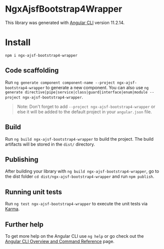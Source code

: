 # NgxAjsfBootstrap4Wrapper

This library was generated with [Angular CLI](https://github.com/angular/angular-cli) version 11.2.14.

# Install
`npm i ngx-ajsf-bootstrap4-wrapper`

## Code scaffolding

Run `ng generate component component-name --project ngx-ajsf-bootstrap4-wrapper` to generate a new component. You can also use `ng generate directive|pipe|service|class|guard|interface|enum|module --project ngx-ajsf-bootstrap4-wrapper`.
> Note: Don't forget to add `--project ngx-ajsf-bootstrap4-wrapper` or else it will be added to the default project in your `angular.json` file. 

## Build

Run `ng build ngx-ajsf-bootstrap4-wrapper` to build the project. The build artifacts will be stored in the `dist/` directory.

## Publishing

After building your library with `ng build ngx-ajsf-bootstrap4-wrapper`, go to the dist folder `cd dist/ngx-ajsf-bootstrap4-wrapper` and run `npm publish`.

## Running unit tests

Run `ng test ngx-ajsf-bootstrap4-wrapper` to execute the unit tests via [Karma](https://karma-runner.github.io).

## Further help

To get more help on the Angular CLI use `ng help` or go check out the [Angular CLI Overview and Command Reference](https://angular.io/cli) page.
